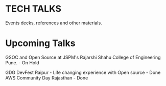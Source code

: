 # TECH TALKS

Events decks, references and other materials.


# Upcoming Talks

GSOC and Open Source at JSPM's Rajarshi Shahu College of Engineering Pune. - On Hold

GDG DevFest Raipur - Life changing experience with Open source - Done
AWS Community Day Rajasthan - Done
